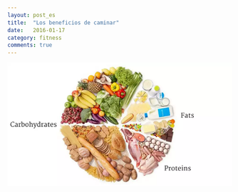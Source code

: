 ```yaml
---
layout: post_es
title:  "Los beneficios de caminar"
date:   2016-01-17
category: fitness
comments: true
---
```

![macros](https://raw.githubusercontent.com/Karlheinzniebuhr/karlheinzniebuhr.github.io/master/ES/fitness/images/macronutrients.png)

